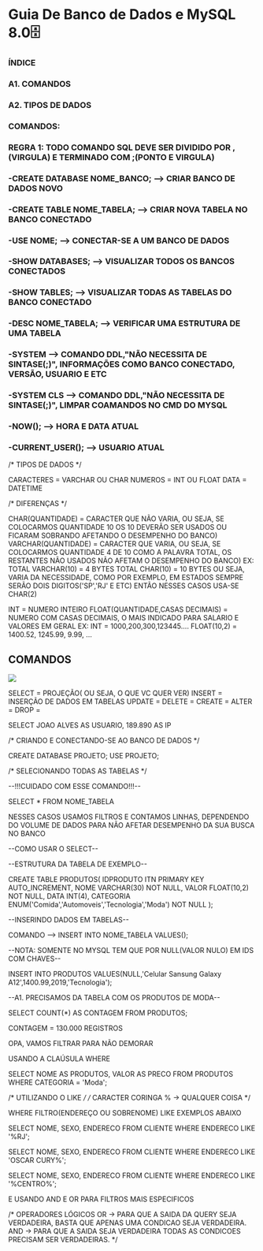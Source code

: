 
# Guia De Banco de Dados e MySQL 8.0🗄 #
### ÍNDICE
 
### A1. COMANDOS 
### A2. TIPOS DE DADOS

### COMANDOS:

### REGRA 1: TODO COMANDO SQL DEVE SER DIVIDIDO POR ,(VIRGULA) E TERMINADO COM ;(PONTO E VIRGULA)

### -CREATE DATABASE NOME_BANCO; --> CRIAR BANCO DE DADOS NOVO

### -CREATE TABLE NOME_TABELA; --> CRIAR NOVA TABELA NO BANCO CONECTADO

### -USE NOME; --> CONECTAR-SE A UM BANCO DE DADOS

### -SHOW DATABASES; --> VISUALIZAR TODOS OS BANCOS CONECTADOS

### -SHOW TABLES; --> VISUALIZAR TODAS AS TABELAS DO BANCO CONECTADO

### -DESC NOME_TABELA; --> VERIFICAR UMA ESTRUTURA DE UMA TABELA

### -SYSTEM --> COMANDO DDL,"NÃO NECESSITA DE SINTASE(;)", INFORMAÇÕES COMO BANCO CONECTADO, VERSÃO, USUARIO E ETC

### -SYSTEM CLS -->  COMANDO DDL,"NÃO NECESSITA DE SINTASE(;)", LIMPAR COAMANDOS NO CMD DO MYSQL

### -NOW(); --> HORA E DATA ATUAL

### -CURRENT_USER(); --> USUARIO ATUAL

/* TIPOS DE DADOS */

CARACTERES = VARCHAR OU CHAR
NUMEROS = INT OU FLOAT
DATA = DATETIME

/* DIFERENÇAS */

CHAR(QUANTIDADE) = CARACTER QUE NÃO VARIA, OU SEJA, SE COLOCARMOS QUANTIDADE 10 OS 10 DEVERÃO SER USADOS OU FICARAM SOBRANDO AFETANDO O DESEMPENHO DO BANCO)
VARCHAR(QUANTIDADE) = CARACTER QUE VARIA, OU SEJA, SE COLOCARMOS QUANTIDADE 4 DE 10 COMO A PALAVRA TOTAL, OS RESTANTES NÃO USADOS NÃO AFETAM O DESEMPENHO DO BANCO)
EX: 
TOTAL VARCHAR(10) = 4 BYTES
TOTAL CHAR(10) = 10 BYTES
OU SEJA, VARIA DA NECESSIDADE, COMO POR EXEMPLO, EM ESTADOS SEMPRE SERÃO DOIS DIGITOS('SP','RJ' E ETC) ENTÃO NESSES CASOS USA-SE CHAR(2)

INT = NUMERO INTEIRO 
FLOAT(QUANTIDADE,CASAS DECIMAIS) = NUMERO COM CASAS DECIMAIS, O MAIS INDICADO PARA SALARIO E VALORES EM GERAL
EX:
INT = 1000,200,300,123445....
FLOAT(10,2) = 1400.52, 1245.99, 9.99, ...


## COMANDOS

![](https://github.com/Nicolas-Alves-De-Oliveira/Projetos/blob/d790cfb498eb748515a0e17e7361fbf151d3814e/Dados/SQL.png)


SELECT = PROJEÇÃO( OU SEJA, O QUE VC QUER VER)
INSERT = INSERÇÃO DE DADOS EM TABELAS
UPDATE =
DELETE =
CREATE = 
ALTER =
DROP =


SELECT JOAO ALVES AS USUARIO, 189.890 AS IP







/* CRIANDO E CONECTANDO-SE AO BANCO DE DADOS */

CREATE DATABASE PROJETO;
USE PROJETO;









/* SELECIONANDO TODAS AS TABELAS */

--!!!CUIDADO COM ESSE COMANDO!!!--

SELECT * FROM NOME_TABELA

NESSES CASOS USAMOS FILTROS E CONTAMOS LINHAS, DEPENDENDO DO VOLUME DE DADOS PARA NÃO AFETAR DESEMPENHO DA SUA BUSCA NO BANCO

--COMO USAR O SELECT--

--ESTRUTURA DA TABELA DE EXEMPLO--

CREATE TABLE PRODUTOS(
           IDPRODUTO ITN PRIMARY KEY AUTO_INCREMENT,
           NOME VARCHAR(30) NOT NULL,
           VALOR FLOAT(10,2) NOT NULL,
           DATA INT(4),
           CATEGORIA ENUM('Comida','Automoveis','Tecnologia','Moda') NOT NULL
);

--INSERINDO DADOS EM TABELAS--

COMANDO -->  INSERT INTO NOME_TABELA VALUES();

--NOTA: SOMENTE NO MYSQL TEM QUE POR NULL(VALOR NULO) EM IDS COM CHAVES--

INSERT INTO PRODUTOS VALUES(NULL,'Celular Sansung Galaxy A12',1400.99,2019,'Tecnologia');


--A1. PRECISAMOS DA TABELA COM OS PRODUTOS DE MODA--

SELECT COUNT(*) AS CONTAGEM FROM PRODUTOS;

CONTAGEM = 130.000 REGISTROS

OPA, VAMOS FILTRAR PARA NÃO DEMORAR

USANDO A CLAÚSULA WHERE

SELECT NOME AS PRODUTOS, VALOR AS PRECO FROM PRODUTOS
WHERE CATEGORIA = 'Moda';

/* UTILIZANDO O LIKE */
/* CARACTER CORINGA % -> QUALQUER COISA */

WHERE FILTRO(ENDEREÇO OU SOBRENOME) LIKE EXEMPLOS ABAIXO

SELECT NOME, SEXO, ENDERECO FROM CLIENTE
WHERE ENDERECO LIKE '%RJ';

SELECT NOME, SEXO, ENDERECO FROM CLIENTE
WHERE ENDERECO LIKE 'OSCAR CURY%';

SELECT NOME, SEXO, ENDERECO FROM CLIENTE
WHERE ENDERECO LIKE '%CENTRO%';

E USANDO AND E OR PARA FILTROS MAIS ESPECIFICOS

/* OPERADORES LÓGICOS 
OR -> PARA QUE A SAIDA DA QUERY SEJA VERDADEIRA, BASTA QUE APENAS UMA CONDICAO SEJA VERDADEIRA.
AND -> PARA QUE A SAIDA SEJA VERDADEIRA TODAS AS CONDICOES PRECISAM SER VERDADEIRAS.
*/

